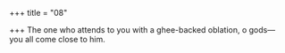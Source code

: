+++
title = "08"

+++
The one who attends to you with a ghee-backed oblation, o gods— you all come close to him.  